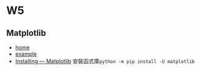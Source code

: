 # W5
## Matplotlib
+ [home](https://matplotlib.org/stable/index.html)
+ [example](https://matplotlib.org/stable/gallery/index.html)
+ [Installing — Matplotlib](https://matplotlib.org/stable/users/installing.html)
安裝函式庫`python -m pip install -U matplotlib`  
